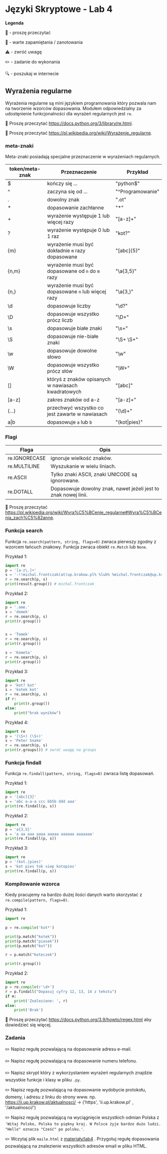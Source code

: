 # Języki Skryptowe - Lab 4

**Legenda**

📖 - proszę przeczytać

📝 - warte zapamiętania / zanotowania

⚠️ - zwróć uwagę

✏️ - zadanie do wykonania

🔍 - poszukaj w internecie


## Wyrażenia regularne 
Wyrażenia regularne są mini językiem programowania który pozwala nam na tworzenie wzorców dopasowania. 
Modułem odpowiedzialny za udostęnienie funkcjonalności dla wyrażeń regularnych jest `re`.

📖 Proszę przeczytać https://docs.python.org/3/library/re.html.

📖 Proszę przeczytać https://pl.wikipedia.org/wiki/Wyrażenie_regularne.

### meta-znaki 
Meta-znaki posiadają specjalne przeznaczenie w wyrażeniach regularnych. 

| token/meta-znak  | Przeznaczenie | Przykład |
| ------------- | ------------- | ------------- |
| $  | kończy się ...  |  "python$" |
| ^  | zaczyna się od ...   | "^Programowanie" |
| .  | dowolny znak | ".ot" |
| \*  | dopasowanie zachłanne | "\*" |
| + | wyrażenie występuje 1 lub więcej razy | "\[a-z\]+" |
| ? | wyrażenie występuje 0 lub 1 raz | "kot?" |
| {m} | wyrażenie musi być dokładnie `m` razy dopasowane | "\[abc\]{5}" |
| {n,m} | wyrażenie musi być dopasowane od `n` do `m` razy | "\a{3,5}" |
| {n,} | wyrażenie musi być dopasowane `n` lub więcej razy | "\a{3,}" |
| \d | dopasowuje liczby | "\d?" |
| \D | dopasowuje wszystko prócz liczb | "\D+" |
| \s | dopasowuje białe znaki | "\s+" |
| \S | dopasowuje nie-białe znaki | "\S+ \S+" |
| \w | dopasowuje dowolne słowo | "\w" |
| \W | dopasowuje wszystko prócz słów | "\W+" |
| [] | któryś z znaków opisanych w nawiasach kwadratowych | "\[abc\]" |
| \[a-z\] | zakres znaków od a-z | "\[a-z\]+" |
| (...) | przechwyć wszystko co jest zawarte w nawiasach | "(\d)+" |
| a\|b  | dopasowuje `a` lub `b` | "(kot\|pies)" |

### Flagi
| Flaga         | Opis
| ------------- | ------------------------- |
| re.IGNORECASE | ignoruje wielkość znaków. |
| re.MULTILINE | Wyszukanie w wielu liniach. |
| re.ASCII | Tylko znaki ASCII, znaki UNICODE są ignorowane. |
| re.DOTALL | Dopasowuje dowolny znak, nawet jeżeli jest to znak nowej linii. |

📖 Proszę przeczytać https://pl.wikipedia.org/wiki/Wyra%C5%BCenie_regularne#Wyra%C5%BCenia_zach%C5%82anne.

### Funkcja search
Funkcja `re.search(pattern, string, flags=0)` zwraca pierwszy zgodny z wzorcem łańcuch znakowy. 
Funkcja zwraca obiekt `re.Match` lub `None`.

Przykład 1:
```python
import re
p = '[a-z\.]+'
s = '-!!michal.frontczak(at)up.krakow.pl% %lub% %michal.frontczak@up.krakow.pl!!-'
r = re.search(p, s)
print(result.group()) # michal.frontczak
```

Przykład 2:
```python
import re
p = '.ome.'
s = 'domek'
r = re.search(p, s)
print(r.group())


s = 'Tomek'
r = re.search(p, s)
print(r.group())

s = 'Kometa'
r = re.search(p, s)
print(r.group())
```

Przykład 3:
```python
import re
p = 'kot? kot'
s = 'kotek kot'
r = re.search(p, s)
if r:
    print(r.group())
else:
    print("brak wyników")
```

Przykład 4:
```python
import re
p = '(\S+) (\S+)'
s = 'Peter Snake'
r = re.search(p, s)
print(r.groups()) # zwróć uwagę na groups
```

### Funkcja findall
Funkcja `re.findall(pattern, string, flags=0)` zwraca listę dopasowań.

Przykład 1:
```python
import re
p = '[abc]{3}'
s = 'abc a-a-a ccc bb5b ddd aaa'
print(re.findall(p, s))
```
Przykład 2:
```python
import re
p = 'a{3,5}'
s = 'a aa aaa aaaa aaaaa aaaaaa aaaaaaa'
print(re.findall(p, s))
```

Przykład 3:
```python
import re
p = '(kot.|pies)'
s = 'kot pies tok siep kotopies'
print(re.findall(p, s))
```

### Kompilowanie wzorca
Kiedy pracujemy na bardzo dużej ilości danych warto skorzystać z `re.compile(pattern, flags=0)`. 

Przykład 1:

```python
import re

p = re.compile('kot*')

print(p.match("kotek"))
print(p.match("piesek"))
print(p.match("kot"))

r = p.match("koteczek")

print(r.group())
```

Przykład 2:
```python
import re
p = re.compile(r'\d+')
r = p.findall("Dopasuj cyfry 12, 13, 14 z tekstu")
if m:
    print('Znalezione: ', r)
else:
    print('Brak')
```

📖 Proszę przeczytać https://docs.python.org/3.9/howto/regex.html aby dowiedzieć się więcej.

### Zadania

✏️ Napisz regułę pozwalającą na dopasowanie adresu e-mail.

✏️ Napisz regułę pozwalającą na dopasowanie numeru telefonu.

✏️ Napisz skrypt który z wykorzystaniem wyrażeń regularnych znajdzie wszystkie funkcje i klasy w pliku `.py`.

✏️ Napisz regułę pozwalającą na dopasowanie wydobycie protokołu, domeny, i adresu z linku do strony www. np. https://ii.up.krakow.pl/aktualnosci/ -> ('https', 'ii.up.krakow.pl' , '/aktualnosci/')

✏️ Napisz regulę pozwalającą na wyciągnięcie wszystkich odmian Polska z 
`'Witaj Polsko, Polska to piękny kraj. W Polsce żyje bardzo dużo ludzi. "Hello" oznacza "Cześć" po polsku.'`.

✏️ Wczytaj plik `maile.html` z [materiały/lab4](materiały/lab4) . Przygotuj regułę dopasowania pozwalającą na znalezienie wszystkich adresów email w pliku HTML.
  
